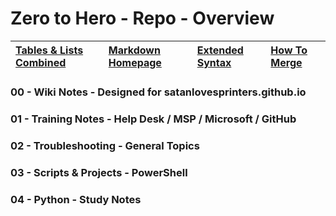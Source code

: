 # Zero to Hero - Repo - Overview

| [Tables & Lists Combined](https://stackoverflow.com/questions/19950648/how-to-write-lists-inside-a-markdown-table)     | [Markdown Homepage](https://www.linkedin.com/learning/learning-markdown/)   | [Extended Syntax](https://www.markdownguide.org/extended-syntax/)   | [How To Merge](https://www.atlassian.com/git/tutorials/using-branches/git-merge)|
|:------------------|:----------|:----------|:----------|


### 00 - Wiki Notes - Designed for satanlovesprinters.github.io

### 01 - Training Notes - Help Desk / MSP / Microsoft / GitHub

### 02 - Troubleshooting - General Topics

### 03 - Scripts & Projects - PowerShell 

### 04 - Python - Study Notes